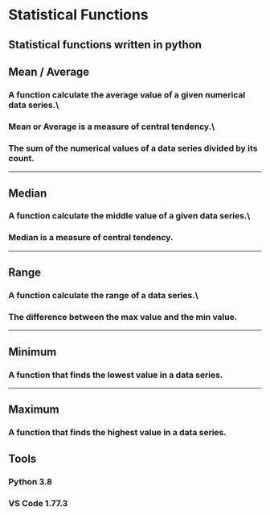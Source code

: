 # Statistical Functions
Statistical functions written in python
---

## Mean / Average
### A function calculate the average value of a given numerical data series.\
### Mean or Average is a measure of central tendency.\
### The sum of the numerical values of a data series divided by its count.
---

## Median
### A function calculate the middle value of a given data series.\
### Median is a measure of central tendency.
---

## Range
### A function calculate the range of a data series.\
### The difference between the max value and the min value.
---

## Minimum
### A function that finds the lowest value in a data series.
---

## Maximum
### A function that finds the highest value in a data series.

## Tools
### Python 3.8
### VS Code 1.77.3
